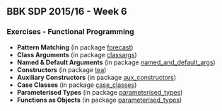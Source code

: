 ## BBK SDP 2015/16 - Week 6
### Exercises - Functional Programming

+ **Pattern Matching**
(in package [forecast][1])
+ **Class Arguments**
(in package [classargs][2])
+ **Named & Default Arguments**
(in package [named_and_default_args][3])
+ **Constructors**
(in package [tea][4])
+ **Auxiliary Constructors**
(in package [aux_constructors][5])
+ **Case Classes**
(in package [case_classes][6])
+ **Parameterised Types**
(in package [parameterised_types][7])
+ **Functions as Objects**
(in package [parameterised_types][7])

[1]:https://github.com/f-bartholomews/SDP/tree/master/exercises/week_06/src/forecast
[2]:https://github.com/f-bartholomews/SDP/tree/master/exercises/week_06/src/classargs
[3]:https://github.com/f-bartholomews/SDP/tree/master/exercises/week_06/src/named_and_default_args
[4]:https://github.com/f-bartholomews/SDP/tree/master/exercises/week_06/src/tea
[5]:https://github.com/f-bartholomews/SDP/tree/master/exercises/week_06/src/aux_constructors
[6]:https://github.com/f-bartholomews/SDP/tree/master/exercises/week_06/src/case_classes
[7]:https://github.com/f-bartholomews/SDP/tree/master/exercises/week_06/src/parameterised_types